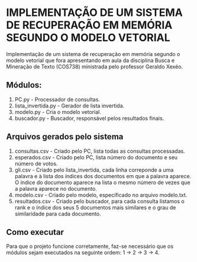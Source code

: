 # IMPLEMENTAÇÃO DE UM SISTEMA DE RECUPERAÇÃO EM MEMÓRIA SEGUNDO O MODELO VETORIAL

Implementação de um sistema de recuperação em memória segundo o modelo vetorial que fora apresentando em aula da 
disciplina Busca e Mineração de Texto (COS738) ministrada pelo professor Geraldo Xexéo.

## Módulos:
1. PC.py - Processador de consultas.
2. lista_invertida.py - Gerador de lista invertida.
3. modelo.py - Cria o modelo vetorial.
4. buscador.py - Buscador, responsável pelos resultados finais.


## Arquivos gerados pelo sistema
1. consultas.csv - Criado pelo PC, lista todas as consultas processadas.
2. esperados.csv - Criado pelo PC, lista número do documento e seu número de votos.
3. gli.csv - Criado pelo lista_invertida, cada linha correponde a uma palavra e à lista dos índices dos documentos em que a palavra aparece. O índice do documento aparece na lista o mesmo número de vezes que a palavra aparece no documento.
4. modelo.csv - Criado pelo modelo, especificado no arquivo modelo.txt.
5. resultados.csv - Criado pelo buscador, para cada consulta listamos o rank e o índice dos seus 5 documentos mais similares e o grau de similaridade para cada documento.

## Como executar
Para que o projeto funcione corretamente, faz-se necessário que os módulos sejam executados na seguinte ordem: 1 -> 2 -> 3 -> 4.
